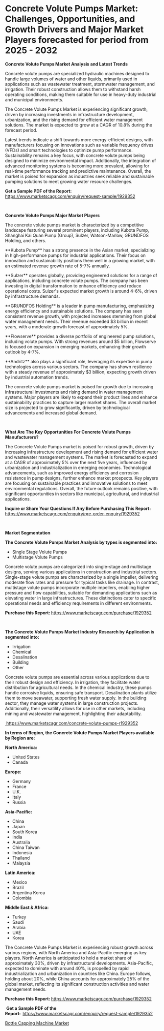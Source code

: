 <p><h1>Concrete Volute Pumps Market: Challenges, Opportunities, and Growth Drivers and Major Market Players forecasted for period from 2025 - 2032</h1></p><p><strong>Concrete Volute Pumps Market Analysis and Latest Trends</strong></p>
<p><p>Concrete volute pumps are specialized hydraulic machines designed to handle large volumes of water and other liquids, primarily used in applications such as wastewater treatment, stormwater management, and irrigation. Their robust construction allows them to withstand harsh operating conditions, making them suitable for use in heavy-duty industrial and municipal environments.</p><p>The Concrete Volute Pumps Market is experiencing significant growth, driven by increasing investments in infrastructure development, urbanization, and the rising demand for efficient water management solutions. The market is expected to grow at a CAGR of 10.8% during the forecast period. </p><p>Latest trends indicate a shift towards more energy-efficient designs, with manufacturers focusing on innovations such as variable frequency drives (VFDs) and smart technologies to optimize pump performance. Sustainability remains a key focus, with concrete volute pumps being designed to minimize environmental impact. Additionally, the integration of advanced monitoring systems is becoming more prevalent, allowing for real-time performance tracking and predictive maintenance. Overall, the market is poised for expansion as industries seek reliable and sustainable pumping solutions to meet growing water resource challenges.</p></p>
<p><strong>Get a Sample PDF of the Report:&nbsp;</strong> <a href="https://www.marketscagr.com/enquiry/request-sample/1929352?utm_campaign=2520&utm_medium=2&utm_source=Github&utm_content=ia&utm_term=08042025&utm_id=concrete-volute-pumps">https://www.marketscagr.com/enquiry/request-sample/1929352</a></p>
<p>&nbsp;</p>
<p><strong>Concrete Volute Pumps Major Market Players</strong></p>
<p><p>The concrete volute pumps market is characterized by a competitive landscape featuring several prominent players, including Kubota Pump, Shanghai Kai Quan Pump (Group), Sulzer, Watson-Marlow, GRUNDFOS Holding, and others. </p><p>**Kubota Pump** has a strong presence in the Asian market, specializing in high-performance pumps for industrial applications. Their focus on innovation and sustainability positions them well in a growing market, with an estimated revenue growth rate of 5-7% annually.</p><p>**Sulzer** operates globally, providing engineered solutions for a range of applications, including concrete volute pumps. The company has been investing in digital transformation to enhance efficiency and reduce operational costs. Sulzer's expected market growth is around 4-6%, driven by infrastructure demands.</p><p>**GRUNDFOS Holding** is a leader in pump manufacturing, emphasizing energy efficiency and sustainable solutions. The company has seen consistent revenue growth, with projected increases stemming from global water management needs. Their revenue exceeded $3 billion in recent years, with a moderate growth forecast of approximately 5%.</p><p>**Flowserve** provides a diverse portfolio of engineered pump solutions, including volute pumps. With strong revenues around $5 billion, Flowserve is focused on expansion in emerging markets, enhancing their growth outlook by 4-7%.</p><p>**Andritz** also plays a significant role, leveraging its expertise in pump technologies across various sectors. The company has shown resilience with a steady revenue of approximately $3 billion, expecting growth driven by industrial automation trends.</p><p>The concrete volute pumps market is poised for growth due to increasing infrastructural investments and rising demand in water management systems. Major players are likely to expand their product lines and enhance sustainability practices to capture larger market shares. The overall market size is projected to grow significantly, driven by technological advancements and increased global demand.</p></p>
<p>&nbsp;</p>
<p><strong>What Are The Key Opportunities For Concrete Volute Pumps Manufacturers?</strong></p>
<p><p>The Concrete Volute Pumps market is poised for robust growth, driven by increasing infrastructure development and rising demand for efficient water and wastewater management systems. The market is forecasted to expand at a CAGR of approximately 5% over the next five years, influenced by urbanization and industrialization in emerging economies. Technological advancements, such as improved energy efficiency and corrosion resistance in pump designs, further enhance market prospects. Key players are focusing on sustainable practices and innovative solutions to meet environmental regulations. Overall, the future outlook remains positive, with significant opportunities in sectors like municipal, agricultural, and industrial applications.</p></p>
<p><strong>Inquire or Share Your Questions If Any Before Purchasing This Report:</strong> <a href="https://www.marketscagr.com/enquiry/pre-order-enquiry/1929352?utm_campaign=2520&utm_medium=2&utm_source=Github&utm_content=ia&utm_term=08042025&utm_id=concrete-volute-pumps">https://www.marketscagr.com/enquiry/pre-order-enquiry/1929352</a></p>
<p>&nbsp;</p>
<p><strong>Market Segmentation</strong></p>
<p><strong>The Concrete Volute Pumps Market Analysis by types is segmented into:</strong></p>
<p><ul><li>Single Stage Volute Pumps</li><li>Multistage Volute Pumps</li></ul></p>
<p><p>Concrete volute pumps are categorized into single-stage and multistage designs, serving various applications in construction and industrial sectors. Single-stage volute pumps are characterized by a single impeller, delivering moderate flow rates and pressure for typical tasks like drainage. In contrast, multistage volute pumps incorporate multiple impellers, enabling higher pressure and flow capabilities, suitable for demanding applications such as elevating water in large infrastructures. These distinctions cater to specific operational needs and efficiency requirements in different environments.</p></p>
<p><strong>Purchase this Report:&nbsp;</strong><a href="https://www.marketscagr.com/purchase/1929352?utm_campaign=2520&utm_medium=2&utm_source=Github&utm_content=ia&utm_term=08042025&utm_id=concrete-volute-pumps">https://www.marketscagr.com/purchase/1929352</a></p>
<p>&nbsp;</p>
<p><strong>The Concrete Volute Pumps Market Industry Research by Application is segmented into:</strong></p>
<p><ul><li>Irrigation</li><li>Chemical</li><li>Desalination</li><li>Building</li><li>Other</li></ul></p>
<p><p>Concrete volute pumps are essential across various applications due to their robust design and efficiency. In irrigation, they facilitate water distribution for agricultural needs. In the chemical industry, these pumps handle corrosive liquids, ensuring safe transport. Desalination plants utilize them to move seawater, supporting fresh water supply. In the building sector, they manage water systems in large construction projects. Additionally, their versatility allows for use in other markets, including mining and wastewater management, highlighting their adaptability.</p></p>
<p><a href="https://www.marketscagr.com/concrete-volute-pumps-r1929352?utm_campaign=2520&utm_medium=2&utm_source=Github&utm_content=ia&utm_term=08042025&utm_id=concrete-volute-pumps">&nbsp;https://www.marketscagr.com/concrete-volute-pumps-r1929352</a></p>
<p><strong>In terms of Region, the Concrete Volute Pumps Market Players available by Region are:</strong></p>
<p>
    <p> <strong> North America: </strong>
        <ul>
            <li>United States</li>
            <li>Canada</li>
        </ul>
        </p> 
    <p> <strong> Europe: </strong>
        <ul>
            <li>Germany</li>
            <li>France</li>
            <li>U.K.</li>
            <li>Italy</li>
            <li>Russia</li>
        </ul>
        </p> 
    <p> <strong> Asia-Pacific: </strong>
        <ul>
            <li>China</li>
            <li>Japan</li>
            <li>South Korea</li>
            <li>India</li>
            <li>Australia</li>
            <li>China Taiwan</li>
            <li>Indonesia</li>
            <li>Thailand</li>
            <li>Malaysia</li>
        </ul>
        </p> 
    <p> <strong> Latin America: </strong>
        <ul>
            <li>Mexico</li>
            <li>Brazil</li>
            <li>Argentina Korea</li>
            <li>Colombia</li>
        </ul>
        </p> 
    <p> <strong> Middle East & Africa: </strong>
        <ul>
            <li>Turkey</li>
            <li>Saudi</li>
            <li>Arabia</li>
            <li>UAE</li>
            <li>Korea</li>
        </ul>
    </p>
    </p>
<p><p>The Concrete Volute Pumps Market is experiencing robust growth across various regions, with North America and Asia-Pacific emerging as key players. North America is anticipated to hold a market share of approximately 30%, driven by infrastructural developments. Asia-Pacific, expected to dominate with around 40%, is propelled by rapid industrialization and urbanization in countries like China. Europe follows, holding about 20%, while China accounts for approximately 25% of the global market, reflecting its significant construction activities and water management needs.</p></p>
<p><strong>Purchase this Report: </strong><a href="https://www.marketscagr.com/purchase/1929352?utm_campaign=2520&utm_medium=2&utm_source=Github&utm_content=ia&utm_term=08042025&utm_id=concrete-volute-pumps">https://www.marketscagr.com/purchase/1929352</a></p>
<p>&nbsp;<strong>Get a Sample PDF of the Report:&nbsp;&nbsp;</strong><a href="https://www.marketscagr.com/enquiry/request-sample/1929352?utm_campaign=2520&utm_medium=2&utm_source=Github&utm_content=ia&utm_term=08042025&utm_id=concrete-volute-pumps">https://www.marketscagr.com/enquiry/request-sample/1929352</a></p>
<p><strong></strong></p>
<p><p><a href="https://github.com/klindsey95/Market-Research-Report-List-1/blob/main/bottle-capping-machine-market.md?utm_campaign=2520&utm_medium=2&utm_source=Github&utm_content=ia&utm_term=08042025&utm_id=concrete-volute-pumps">Bottle Capping Machine Market</a></p></p>
